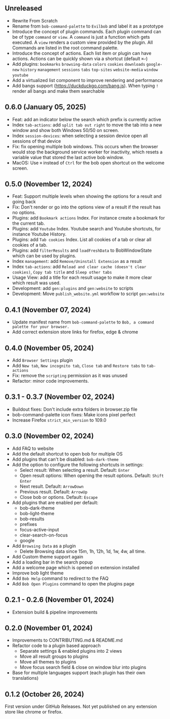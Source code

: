 ## Unreleased
- Rewrite From Scratch
- Rename from `bob-command-palette` to `Evilbob` and label it as a prototype
- Introduce the concept of plugin commands. Each plugin command can be of type `command` or `view`. A `command` is just a function which gets executed. A `view` renders a custom view provided by the plugin. All Commands are listed in the root command palette.
- Introduce the concept of actions. Each list item or plugin can have actions. Actions can be quickly shown via a shortcut (default `⌘⏎`)
- Add plugins: `bookmarks` `browsing-data` `colors` `cookies` `downloads` `google-new` `history` `management` `sessions` `tabs` `top-sites` `website-media` `window` `youtube`
- Add a virtualized list component to improve rendering and performance
- Add bangs support (https://duckduckgo.com/bang.js). When typing `!` render all bangs and make them searchable

## 0.6.0 (January 05, 2025)
- Feat: add an indicator below the search which prefix is currently active
- Index `tab-actions`: add `split tab out right` to move the tab into a new window and show both Windows 50/50 on screen.
- Index `session-devices`: when selecting a session device open all sessions of that device
- Fix: fix opening multiple bob windows. This occurs when the browser would stop the background service worker for inactivity, which resets a variable value that stored the last active bob window.
- MacOS: Use `⌘` instead of `Ctrl` for the bob open shortcut on the welcome screen.

## 0.5.0 (November 12, 2024)
- Feat: Support multiple levels when showing the options for a result and going back
- Fix: Don't render or go into the options view of a result if the result has no options.
- Plugins: add `Bookmark actions` Index. For instance create a bookmark for the current tab.
- Plugins: add `Youtube` Index. Youtube search and Youtube shortcuts, for instance Youtube History.
- Plugins: add `Tab cookies` Index. List all cookies of a tab or clear all cookies of a tab.
- Plugins: add `filterResults` and `loadFreshData` to BobWindowState which can be used by plugins.
- Index `management`: add `Remove/Uninstall Extension` as a result
- Index `tab-actions`: add `Reload and clear cache (doesn't clear cookies)`, `Copy tab title` and `Sleep other tabs`
- Usage View: add a title for each result usage to make it more clear which result was used.
- Development: add `gen:plugins` and `gen:website` to scripts
- Development: Move `publish_website.yml` workflow to script `gen:website`


## 0.4.1 (November 07, 2024)
- Update manifest name from `bob-command-palette` to `Bob, a command palette for your browser.`
- Add correct extension store links for firefox, edge & chrome

## 0.4.0 (November 05, 2024)
- Add `Browser Settings` plugin
- Add `New tab`, `New incognito tab`, `Close tab` and `Restore tabs` to `tab-actions`
- Fix: remove the `scripting` permission as it was unused
- Refactor: minor code improvements.


## 0.3.1 - 0.3.7 (November 02, 2024)
- Buildout fixes: Don't include extra folders in browser.zip file
- bob-command-palette icon fixes: Make icons pixel perfect
- Increase Firefox `strict_min_version` to 109.0

## 0.3.0 (November 02, 2024)
- Add FAQ to website
- Add the default shortcut to open bob for multiple OS
- Add plugins that can't be disabled: `bob-dark-theme`
- Add the option to configure the following shortcuts in settings:
    - Select result: When selecting a result. Default: `Enter`
    - Open result options: When opening the result options. Default: `Shift` `Enter`
    - Next result. Default: `ArrowDown`
    - Previous result. Default: `ArrowUp`
    - Close bob or options. Default: `Escape`
- Add plugins that are enabled per default:
    - bob-dark-theme
    - bob-light-theme
    - bob-results
    - prefixes
    - focus-active-input
    - clear-search-on-focus
    - google
- Add `Browsing Data` as a plugin
    - Delete Browsing data since 15m, 1h, 12h, 1d, 1w, 4w, all time.
- Add Custom theme support again
- Add a loading bar in the search popup
- Add a welcome page which is opened on extension installed
- Improve bob light theme
- Add `Bob Help` command to redirect to the FAQ
- Add `Bob Open Plugins` command to open the plugins page

## 0.2.1 - 0.2.6 (November 01, 2024)
- Extension build & pipeline improvements

## 0.2.0 (November 01, 2024)
- Improvements to CONTRIBUTING.md & README.md
- Refactor code to a plugin based approach
    - Separate settings & enabled plugins into 2 views
    - Move all result groups to plugins
    - Move all themes to plugins
    - Move focus search field & close on window blur into plugins
- Base for multiple languages support (each plugin has their own translations)

## 0.1.2 (October 26, 2024)

First version under GitHub Releases. Not yet published on any extension store like chrome or firefox.

